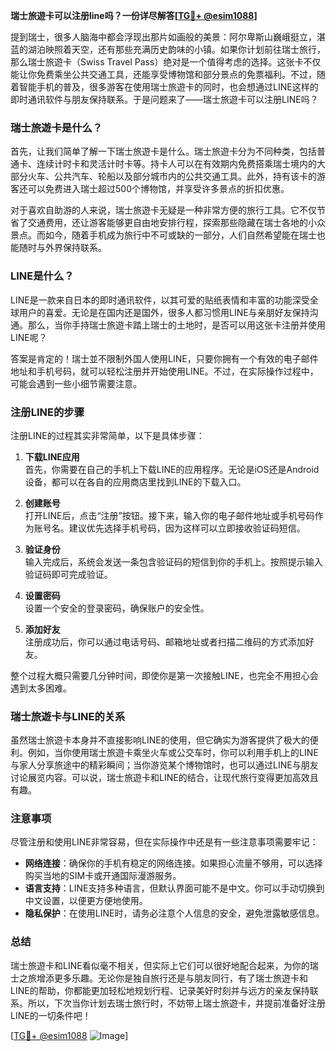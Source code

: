 **瑞士旅遊卡可以注册line吗？一份详尽解答[[TG💪+ @esim1088](https://t.me/s/esim1088)]**

提到瑞士，很多人脑海中都会浮现出那片如画般的美景：阿尔卑斯山巍峨挺立，湛蓝的湖泊映照着天空，还有那些充满历史韵味的小镇。如果你计划前往瑞士旅行，那么瑞士旅遊卡（Swiss Travel Pass）绝对是一个值得考虑的选择。这张卡不仅能让你免费乘坐公共交通工具，还能享受博物馆和部分景点的免票福利。不过，随着智能手机的普及，很多游客在使用瑞士旅遊卡的同时，也会想通过LINE这样的即时通讯软件与朋友保持联系。于是问题来了——瑞士旅遊卡可以注册LINE吗？

### 瑞士旅遊卡是什么？

首先，让我们简单了解一下瑞士旅遊卡是什么。瑞士旅遊卡分为不同种类，包括普通卡、连续计时卡和灵活计时卡等。持卡人可以在有效期内免费搭乘瑞士境内的大部分火车、公共汽车、轮船以及部分城市内的公共交通工具。此外，持有该卡的游客还可以免费进入瑞士超过500个博物馆，并享受许多景点的折扣优惠。

对于喜欢自助游的人来说，瑞士旅遊卡无疑是一种非常方便的旅行工具。它不仅节省了交通费用，还让游客能够更自由地安排行程，探索那些隐藏在瑞士各地的小众景点。而如今，随着手机成为旅行中不可或缺的一部分，人们自然希望能在瑞士也能随时与外界保持联系。

### LINE是什么？

LINE是一款来自日本的即时通讯软件，以其可爱的贴纸表情和丰富的功能深受全球用户的喜爱。无论是在国内还是国外，很多人都习惯用LINE与亲朋好友保持沟通。那么，当你手持瑞士旅遊卡踏上瑞士的土地时，是否可以用这张卡注册并使用LINE呢？

答案是肯定的！瑞士並不限制外国人使用LINE，只要你拥有一个有效的电子邮件地址和手机号码，就可以轻松注册并开始使用LINE。不过，在实际操作过程中，可能会遇到一些小细节需要注意。

### 注册LINE的步骤

注册LINE的过程其实非常简单，以下是具体步骤：

1. **下载LINE应用**  
   首先，你需要在自己的手机上下载LINE的应用程序。无论是iOS还是Android设备，都可以在各自的应用商店里找到LINE的下载入口。

2. **创建账号**  
   打开LINE后，点击“注册”按钮。接下来，输入你的电子邮件地址或手机号码作为账号名。建议优先选择手机号码，因为这样可以立即接收验证码短信。

3. **验证身份**  
   输入完成后，系统会发送一条包含验证码的短信到你的手机上。按照提示输入验证码即可完成验证。

4. **设置密码**  
   设置一个安全的登录密码，确保账户的安全性。

5. **添加好友**  
   注册成功后，你可以通过电话号码、邮箱地址或者扫描二维码的方式添加好友。

整个过程大概只需要几分钟时间，即使你是第一次接触LINE，也完全不用担心会遇到太多困难。

### 瑞士旅遊卡与LINE的关系

虽然瑞士旅遊卡本身并不直接影响LINE的使用，但它确实为游客提供了极大的便利。例如，当你使用瑞士旅遊卡乘坐火车或公交车时，你可以利用手机上的LINE与家人分享旅途中的精彩瞬间；当你游览某个博物馆时，也可以通过LINE与朋友讨论展览内容。可以说，瑞士旅遊卡和LINE的结合，让现代旅行变得更加高效且有趣。

### 注意事项

尽管注册和使用LINE非常容易，但在实际操作中还是有一些注意事项需要牢记：

- **网络连接**：确保你的手机有稳定的网络连接。如果担心流量不够用，可以选择购买当地的SIM卡或开通国际漫游服务。
- **语言支持**：LINE支持多种语言，但默认界面可能不是中文。你可以手动切换到中文设置，以便更方便地使用。
- **隐私保护**：在使用LINE时，请务必注意个人信息的安全，避免泄露敏感信息。

### 总结

瑞士旅遊卡和LINE看似毫不相关，但实际上它们可以很好地配合起来，为你的瑞士之旅增添更多乐趣。无论你是独自旅行还是与朋友同行，有了瑞士旅遊卡和LINE的帮助，你都能更加轻松地规划行程、记录美好时刻并与远方的亲友保持联系。所以，下次当你计划去瑞士旅行时，不妨带上瑞士旅遊卡，并提前准备好注册LINE的一切条件吧！

[[TG💪+ @esim1088](https://t.me/s/esim1088) ![Image](https://i.postimg.cc/4NQfJmqS/Snipaste-2025-05-13-00-14-12.png)]